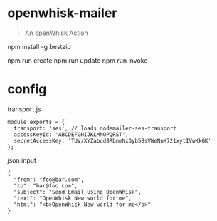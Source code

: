 # openwhisk-mailer

> An openWhisk Action

npm install -g bestzip

npm run create
npm run update
npm run invoke

# config

transport.js
```
module.exports = {
  transport: 'ses', // loads nodemailer-ses-transport
  accessKeyId: 'ABCDEFGHIJKLMNOPQRST',
  secretAccessKey: 'TUV/XYZabcd8RbnmNxOyb5BsVWeNnK721xytIVwKkGK'
};
```

json input
```
{
  "from": "foo@bar.com",
  "to": "bar@foo.com",
  "subject": "Send Email Using OpenWhisk",
  "text": "OpenWhisk New world for me",
  "html": "<b>OpenWhisk New world for me</b>"
}
```

